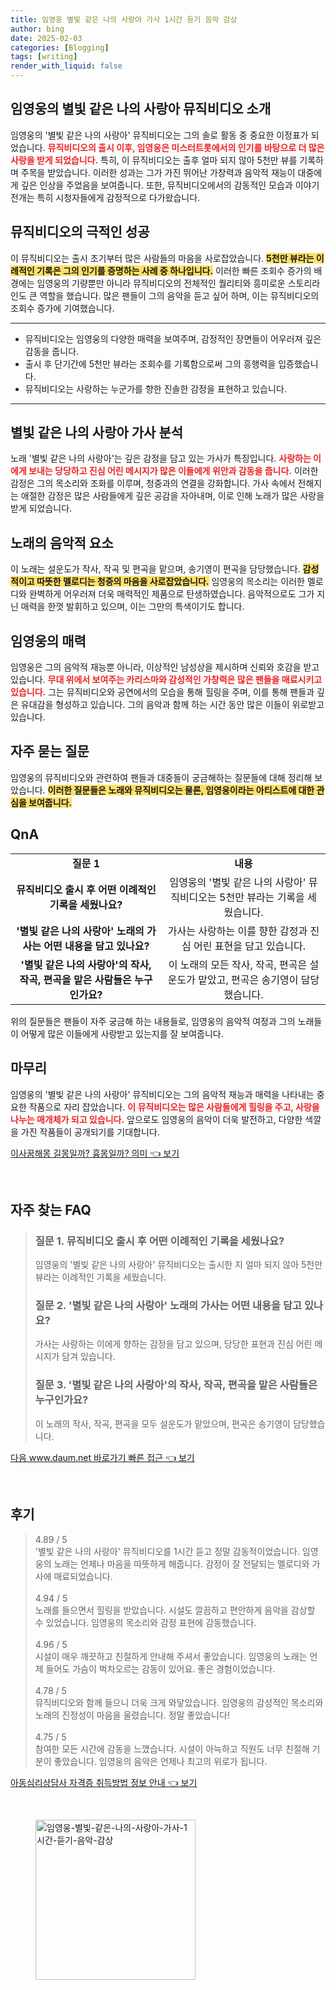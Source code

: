 ```yaml
---
title: 임영웅 별빛 같은 나의 사랑아 가사 1시간 듣기 음악 감상
author: bing
date: 2025-02-03
categories: [Blogging]
tags: [writing]
render_with_liquid: false
---
```



<h2 id='임영웅의 별빛 같은 나의 사랑아 뮤직비디오 소개'>임영웅의 별빛 같은 나의 사랑아 뮤직비디오 소개</h2>

<p>임영웅의 '별빛 같은 나의 사랑아' 뮤직비디오는 그의 솔로 활동 중 중요한 이정표가 되었습니다. <b><span style="color: #ee2323;">뮤직비디오의 출시 이후, 임영웅은 미스터트롯에서의 인기를 바탕으로 더 많은 사랑을 받게 되었습니다.</span></b> 특히, 이 뮤직비디오는 출후 얼마 되지 않아 5천만 뷰를 기록하며 주목을 받았습니다. 이러한 성과는 그가 가진 뛰어난 가창력과 음악적 재능이 대중에게 깊은 인상을 주었음을 보여줍니다. 또한, 뮤직비디오에서의 감동적인 모습과 이야기 전개는 특히 시청자들에게 감정적으로 다가왔습니다.</p>

<h2 id='뮤직비디오의 극적인 성공'>뮤직비디오의 극적인 성공</h2>

<p>이 뮤직비디오는 출시 초기부터 많은 사람들의 마음을 사로잡았습니다. <b><span style="background-color: #ffe066;">5천만 뷰라는 이례적인 기록은 그의 인기를 증명하는 사례 중 하나입니다.</span></b> 이러한 빠른 조회수 증가의 배경에는 임영웅의 기량뿐만 아니라 뮤직비디오의 전체적인 퀄리티와 흥미로운 스토리라인도 큰 역할을 했습니다. 많은 팬들이 그의 음악을 듣고 싶어 하며, 이는 뮤직비디오의 조회수 증가에 기여했습니다.</p>

<hr />

<ul>
    <li>뮤직비디오는 임영웅의 다양한 매력을 보여주며, 감정적인 장면들이 어우러져 깊은 감동을 줍니다.</li>
    <li>출시 후 단기간에 5천만 뷰라는 조회수를 기록함으로써 그의 흥행력을 입증했습니다.</li>
    <li>뮤직비디오는 사랑하는 누군가를 향한 진솔한 감정을 표현하고 있습니다.</li>
</ul>

<hr />

<h2 id='별빛 같은 나의 사랑아 가사 분석'>별빛 같은 나의 사랑아 가사 분석</h2>

<p>노래 '별빛 같은 나의 사랑아'는 깊은 감정을 담고 있는 가사가 특징입니다. <b><span style="color: #ee2323;">사랑하는 이에게 보내는 당당하고 진심 어린 메시지가 많은 이들에게 위안과 감동을 줍니다.</span></b> 이러한 감정은 그의 목소리와 조화를 이루며, 청중과의 연결을 강화합니다. 가사 속에서 전해지는 애절한 감정은 많은 사람들에게 깊은 공감을 자아내며, 이로 인해 노래가 많은 사랑을 받게 되었습니다.</p>

<h2 id='노래의 음악적 요소'>노래의 음악적 요소</h2>

<p>이 노래는 설운도가 작사, 작곡 및 편곡을 맡으며, 송기영이 편곡을 담당했습니다. <b><span style="background-color: #ffe066;">감성적이고 따뜻한 멜로디는 청중의 마음을 사로잡았습니다.</span></b> 임영웅의 목소리는 이러한 멜로디와 완벽하게 어우러져 더욱 매력적인 제품으로 탄생하였습니다. 음악적으로도 그가 지닌 매력을 한껏 발휘하고 있으며, 이는 그만의 특색이기도 합니다.</p>

<h2 id='임영웅의 매력'>임영웅의 매력</h2>

<p>임영웅은 그의 음악적 재능뿐 아니라, 이상적인 남성상을 제시하며 신뢰와 호감을 받고 있습니다. <b><span style="color: #ee2323;">무대 위에서 보여주는 카리스마와 감성적인 가창력은 많은 팬들을 매료시키고 있습니다.</span></b> 그는 뮤직비디오와 공연에서의 모습을 통해 힐링을 주며, 이를 통해 팬들과 깊은 유대감을 형성하고 있습니다. 그의 음악과 함께 하는 시간 동안 많은 이들이 위로받고 있습니다.</p>

<h2 id='자주 묻는 질문'>자주 묻는 질문</h2>

<p>임영웅의 뮤직비디오와 관련하여 팬들과 대중들이 궁금해하는 질문들에 대해 정리해 보았습니다. <b><span style="background-color: #ffe066;">이러한 질문들은 노래와 뮤직비디오는 물론, 임영웅이라는 아티스트에 대한 관심을 보여줍니다.</span></b></p>

<h2 id='QnA'>QnA</h2>

<table>
    <tr>
        <td style="text-align: center; height: 17px;"><b>질문 1</b></td>
        <td style="text-align: center; height: 17px;"><b>내용</b></td>
    </tr>
    <tr>
        <td style="text-align: center; height: 17px;"><b>뮤직비디오 출시 후 어떤 이례적인 기록을 세웠나요?</b></td>
        <td style="text-align: center; height: 17px;">임영웅의 '별빛 같은 나의 사랑아' 뮤직비디오는 5천만 뷰라는 기록을 세웠습니다.</td>
    </tr>
    <tr>
        <td style="text-align: center; height: 17px;"><b>'별빛 같은 나의 사랑아' 노래의 가사는 어떤 내용을 담고 있나요?</b></td>
        <td style="text-align: center; height: 17px;">가사는 사랑하는 이를 향한 감정과 진심 어린 표현을 담고 있습니다.</td>
    </tr>
    <tr>
        <td style="text-align: center; height: 17px;"><b>'별빛 같은 나의 사랑아'의 작사, 작곡, 편곡을 맡은 사람들은 누구인가요?</b></td>
        <td style="text-align: center; height: 17px;">이 노래의 모든 작사, 작곡, 편곡은 설운도가 맡았고, 편곡은 송기영이 담당했습니다.</td>
    </tr>
</table>

<p>위의 질문들은 팬들이 자주 궁금해 하는 내용들로, 임영웅의 음악적 여정과 그의 노래들이 어떻게 많은 이들에게 사랑받고 있는지를 잘 보여줍니다.</p>

<h2 id='마무리'>마무리</h2>

<p>임영웅의 '별빛 같은 나의 사랑아' 뮤직비디오는 그의 음악적 재능과 매력을 나타내는 중요한 작품으로 자리 잡았습니다. <b><span style="color: #ee2323;">이 뮤직비디오는 많은 사람들에게 힐링을 주고, 사랑을 나누는 매개체가 되고 있습니다.</span></b> 앞으로도 임영웅의 음악이 더욱 발전하고, 다양한 색깔을 가진 작품들이 공개되기를 기대합니다.</p>


<p><a class="click-button" title="이사꿈해몽 길몽일까? 흉몽일까? 의미" href="https://24nara.github.io/posts/%EC%9D%B4%EC%82%AC%EA%BF%88%ED%95%B4%EB%AA%BD-%EA%B8%B8%EB%AA%BD%EC%9D%BC%EA%B9%8C-%ED%9D%89%EB%AA%BD%EC%9D%BC%EA%B9%8C-%EC%9D%98%EB%AF%B8/" rel="dofollow">이사꿈해몽 길몽일까? 흉몽일까? 의미 👈 보기</a></p><br>
<h2 id='자주_찾는_FAQ'>자주 찾는 FAQ</h2>
<div itemscope="" itemtype="https://schema.org/FAQPage"> 
<blockquote> 
<div itemscope="" itemprop="mainEntity" itemtype="https://schema.org/Question"> 
<h3 itemprop="name">질문 1. 뮤직비디오 출시 후 어떤 이례적인 기록을 세웠나요?</h3> 
<div itemscope="" itemprop="acceptedAnswer" itemtype="https://schema.org/Answer"> 
<span itemprop="text"> 
<p>임영웅의 '별빛 같은 나의 사랑아' 뮤직비디오는 출시한 지 얼마 되지 않아 5천만 뷰라는 이례적인 기록을 세웠습니다.</p> 
</span> 
</div> 
</div> 
<div itemscope="" itemprop="mainEntity" itemtype="https://schema.org/Question"> 
<h3 itemprop="name">질문 2. '별빛 같은 나의 사랑아' 노래의 가사는 어떤 내용을 담고 있나요?</h3> 
<div itemscope="" itemprop="acceptedAnswer" itemtype="https://schema.org/Answer"> 
<span itemprop="text"> 
<p>가사는 사랑하는 이에게 향하는 감정을 담고 있으며, 당당한 표현과 진심 어린 메시지가 담겨 있습니다.</p> 
</span> 
</div> 
</div> 
<div itemscope="" itemprop="mainEntity" itemtype="https://schema.org/Question"> 
<h3 itemprop="name">질문 3. '별빛 같은 나의 사랑아'의 작사, 작곡, 편곡을 맡은 사람들은 누구인가요?</h3> 
<div itemscope="" itemprop="acceptedAnswer" itemtype="https://schema.org/Answer"> 
<span itemprop="text"> 
<p>이 노래의 작사, 작곡, 편곡을 모두 설운도가 맡았으며, 편곡은 송기영이 담당했습니다.</p> 
</span> 
</div> 
</div> 
</blockquote> 
</div>
<p><a class="click-button" title="다음 www.daum.net 바로가기 빠른 접근" href="https://24nara.github.io/posts/%EB%8B%A4%EC%9D%8C-www.daum.net-%EB%B0%94%EB%A1%9C%EA%B0%80%EA%B8%B0-%EB%B9%A0%EB%A5%B8-%EC%A0%91%EA%B7%BC/" rel="dofollow">다음 www.daum.net 바로가기 빠른 접근 👈 보기</a></p><br>
<h2 id='후기'>후기</h2>
<div itemscope itemtype="https://schema.org/Product">
  <blockquote>
  <div itemprop="review" itemscope itemtype="https://schema.org/Review">
      <div itemprop="reviewRating" itemscope itemtype="https://schema.org/Rating"> <span itemprop="ratingValue">4.89</span> / <span itemprop="bestRating">5</span> </div>
      <span itemprop="reviewBody">'별빛 같은 나의 사랑아' 뮤직비디오를 1시간 듣고 정말 감동적이었습니다. 임영웅의 노래는 언제나 마음을 따뜻하게 해줍니다. 감정이 잘 전달되는 멜로디와 가사에 매료되었습니다.</span>
  </div>
  <br>
  <div itemprop="review" itemscope itemtype="https://schema.org/Review">
      <div itemprop="reviewRating" itemscope itemtype="https://schema.org/Rating"> <span itemprop="ratingValue">4.94</span> / <span itemprop="bestRating">5</span> </div>
      <span itemprop="reviewBody">노래를 들으면서 힐링을 받았습니다. 시설도 깔끔하고 편안하게 음악을 감상할 수 있었습니다. 임영웅의 목소리와 감정 표현에 감동했습니다.</span>
  </div>
  <br>
  <div itemprop="review" itemscope itemtype="https://schema.org/Review">
      <div itemprop="reviewRating" itemscope itemtype="https://schema.org/Rating"> <span itemprop="ratingValue">4.96</span> / <span itemprop="bestRating">5</span> </div>
      <span itemprop="reviewBody">시설이 매우 깨끗하고 친절하게 안내해 주셔서 좋았습니다. 임영웅의 노래는 언제 들어도 가슴이 벅차오르는 감동이 있어요. 좋은 경험이었습니다.</span>
  </div>
  <br>
  <div itemprop="review" itemscope itemtype="https://schema.org/Review">
      <div itemprop="reviewRating" itemscope itemtype="https://schema.org/Rating"> <span itemprop="ratingValue">4.78</span> / <span itemprop="bestRating">5</span> </div>
      <span itemprop="reviewBody">뮤직비디오와 함께 들으니 더욱 크게 와닿았습니다. 임영웅의 감성적인 목소리와 노래의 진정성이 마음을 울렸습니다. 정말 좋았습니다!</span>
  </div>
  <br>
  <div itemprop="review" itemscope itemtype="https://schema.org/Review">
      <div itemprop="reviewRating" itemscope itemtype="https://schema.org/Rating"> <span itemprop="ratingValue">4.75</span> / <span itemprop="bestRating">5</span> </div>
      <span itemprop="reviewBody">참여한 모든 시간에 감동을 느꼈습니다. 시설이 아늑하고 직원도 너무 친절해 기분이 좋았습니다. 임영웅의 음악은 언제나 최고의 위로가 됩니다.</span>
  </div>
  </blockquote>
</div>
<p><a class="click-button" title="아동심리상담사 자격증 취득방법 정보 안내" href="https://24nara.github.io/posts/%EC%95%84%EB%8F%99%EC%8B%AC%EB%A6%AC%EC%83%81%EB%8B%B4%EC%82%AC-%EC%9E%90%EA%B2%A9%EC%A6%9D-%EC%B7%A8%EB%93%9D%EB%B0%A9%EB%B2%95-%EC%A0%95%EB%B3%B4-%EC%95%88%EB%82%B4/" rel="dofollow">아동심리상담사 자격증 취득방법 정보 안내 👈 보기</a></p><br>
<figure class="image"><img src="https://24nara.github.io/assets/img/thumbnail/임영웅-별빛-같은-나의-사랑아-가사-1시간-듣기-음악-감상.webp" alt="임영웅-별빛-같은-나의-사랑아-가사-1시간-듣기-음악-감상" width="256" height="256"></figure>